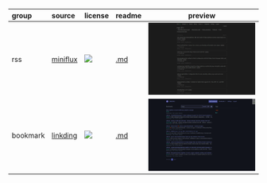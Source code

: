 group | source | license | readme | preview
:- | :- | :- | :- | :-:
rss | [miniflux](//github.com/miniflux/v2) | ![](https://img.shields.io/github/license/miniflux/v2?label=&style=flat-square) | [.md](_readme/miniflux.md) | ![](_media/miniflux.png)
bookmark | [linkding](//github.com/sissbruecker/linkding) | ![](https://img.shields.io/github/license/sissbruecker/linkding?label=&style=flat-square) | [.md](_readme/linkding.md) | ![](_media/linkding.png)